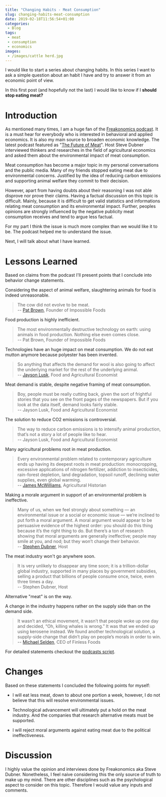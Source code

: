 ```yaml
---
title: "Changing Habits - Meat Consumption"
slug: changing-habits-meat-consumption
date: 2019-02-18T11:56:54+01:00
categories:
 - Blog
tags:
 - meat
 - consumption
 - economics
images:
 - /images/cattle herd.jpg
---
```


I would like to start a series about changing habits. In this series I want to ask a simple question about an habit I have and try to answer it from an economic point of view.

In this first post (and hopefully not the last) I would like to know if I **should stop eating meat?**
<!--more-->

# Introduction

As mentioned many times, I am a huge fan of the [Freakonomics podcast](http://freakonomics.com). It is a must hear for everybody who is interested in behavioral and applied economics. It is also my main source to broaden economic knowledge. The latest podcast featured as "[The Future of Meat](http://freakonomics.com/podcast/meat/)". Host Steve Dubner interviewed thinkers and researches in the field of agricultural economics and asked them about the environmental impact of meat consumption.

Meat consumption has become a major topic in my personal conversations and the public media. Many of my friends stopped eating meat due to environmental concerns. Justified by the idea of reducing carbon emissions and supporting animal welfare they commit to their decision.

However, apart from having doubts about their reasoning I was not able disprove nor prove their claims. Having a factual discussion on this topic is difficult. Mainly, because it is difficult to get valid statistics and informations relating meat consumption and its environmental impact. Further, peoples opinions are strongly influenced by the negative publicity meat consumption receives and tend to argue less factual.

For my part I think the issue is much more complex than we would like it to be. The podcast helped me to understand the issue.

Next, I will talk about what I have learned.

# Lessons Learned

Based on claims from the podcast I'll present points that I conclude into behavior change statements.

Considering the aspect of animal welfare, slaughtering animals for food is indeed unreasonable.

> The cow did not evolve to be meat.  
> -- [Pat Brown](https://en.wikipedia.org/wiki/Patrick_O._Brown), Founder of Impossible Foods

Food production is highly inefficient.

> The most environmentally destructive technology on earth: using animals in food production.
> Nothing else even comes close.  
> -- Pat Brown, Founder of Impossible Foods

Technologies have an huge impact on meat consumption. We do not eat mutton anymore because polyester has been invented.

> So anything that affects the demand for wool is also going to affect the underlying market for the rest of the underlying animal.  
> -- [Jayson Lusk](http://jaysonlusk.com/), Food and Agricultural Economist

Meat demand is stable, despite negative framing of meat consumption.

> Boy, people must be really cutting back, given the sort of frightful stories that you see on the front pages of the newspapers.
> But if you look at the data itself, demand looks fairly stable.  
> -- Jayson Lusk, Food and Agricultural Economist

The solution to reduce CO2 emissions is controversial.

> The way to reduce carbon emissions is to intensify animal production,
> that’s not a story a lot of people like to hear.  
> -- Jayson Lusk, Food and Agricultural Economist

Many agricultural problems root in meat production.

> Every environmental problem related to contemporary agriculture ends up having its deepest roots in meat production: monocropping, excessive applications of nitrogen fertilizer, addiction to insecticides, rain-forest depletion, land degradation, topsoil runoff, declining water supplies, even global warming.  
> -- [James McWilliams](https://en.wikipedia.org/wiki/James_E._McWilliams), Agricultural Historian

Making a morale argument in support of an environmental problem is ineffective.

> Many of us, when we feel strongly about something — an environmental issue or a social or economic issue — we’re inclined to put forth a moral argument.
> A moral argument would appear to be persuasive evidence of the highest order: you should do this thing because it’s the right thing to do.
> But there’s a ton of research showing that moral arguments are generally ineffective; people may smile at you, and nod; but they won’t change their behavior.  
> -- [Stephen Dubner](https://en.wikipedia.org/wiki/Stephen_J._Dubner), Host

The meat industry won't go anywhere soon.

> It is very unlikely to disappear any time soon; it is a trillion-dollar global industry, supported in many places by government subsidies, selling a product that billions of people consume once, twice, even three times a day.  
> -- Stephen Dubner, Host

Alternative "meat" is on the way.

A change in the industry happens rather on the supply side than on the demand side.

> It wasn’t an ethical movement, it wasn’t that people woke up one day and decided, “Oh, killing whales is wrong.”
> It was that we ended up using kerosene instead. We found another technological solution, a supply-side change that didn’t play on people’s morals in order to win.  
> -- [Michael Selden](https://www.linkedin.com/in/michael-selden/), CEO of Finless Foods

For detailed statements checkout the [podcasts script](http://freakonomics.com/podcast/meat/).

# Changes

Based on these statements I concluded the following points for myself:

* I will eat less meat, down to about one portion a week, however, I do not believe that this will resolve environmental issues.

* Technological advancement will ultimately put a hold on the meat industry. And the companies that research alternative meats must be supported.

* I will reject moral arguments against eating meat due to the political ineffectiveness.

# Discussion

I highly value the opinion and interviews done by Freakonomics aka Steve Dubner. Nonetheless, I feel naive considering this the only source of truth to make up my mind. There are other disciplines such as the psychological aspect to consider on this topic. Therefore I would value any inputs and comments.